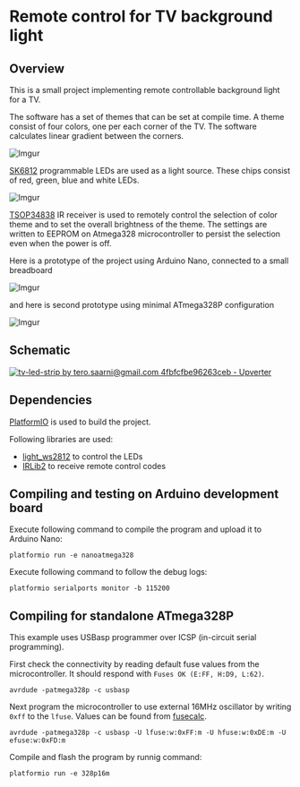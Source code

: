 # Remote control for TV background light

## Overview

This is a small project implementing remote controllable background light for a TV.

The software has a set of themes that can be set at compile time. A theme consist of four colors, one per each corner of the TV. The software calculates linear gradient between the corners.

![Imgur](https://i.imgur.com/UBVnCq4l.jpg)


[SK6812](https://cdn-shop.adafruit.com/product-files/1138/SK6812+LED+datasheet+.pdf) programmable LEDs are used as a light source. These chips consist of red, green, blue and white LEDs.

![Imgur](https://i.imgur.com/1c0YrRfl.jpg?1)


[TSOP34838](https://www.vishay.com/docs/82489/tsop322.pdf) IR receiver is used to remotely control the selection of color theme and to set the overall brightness of the theme. The settings are written to EEPROM on Atmega328 microcontroller to persist the selection even when the power is off.

Here is a prototype of the project using Arduino Nano, connected to a small breadboard

![Imgur](https://i.imgur.com/LPQrCSql.jpg)

and here is second prototype using minimal ATmega328P configuration

![Imgur](https://i.imgur.com/YPat3FHl.jpg)


## Schematic

[![tv-led-strip by tero.saarni@gmail.com 4fbfcfbe96263ceb - Upverter](https://upverter.com/tero.saarni@gmail.com/4fbfcfbe96263ceb/tv-led-strip/embed_img/15309497480000/)](https://upverter.com/tero.saarni@gmail.com/4fbfcfbe96263ceb/tv-led-strip/#/)

## Dependencies

[PlatformIO](https://platformio.org/) is used to build the project.

Following libraries are used:

* [light_ws2812](https://github.com/cpldcpu/light_ws2812) to control the LEDs
* [IRLib2](https://github.com/cyborg5/IRLib2) to receive remote control codes


## Compiling and testing on Arduino development board


Execute following command to compile the program and upload it to Arduino Nano:

    platformio run -e nanoatmega328

Execute following command to follow the debug logs:

    platformio serialports monitor -b 115200


## Compiling for standalone ATmega328P

This example uses USBasp programmer over ICSP (in-circuit serial programming).

First check the connectivity by reading default fuse values from the microcontroller.  It should respond with `Fuses OK (E:FF, H:D9, L:62)`.

    avrdude -patmega328p -c usbasp


Next program the microcontroller to use external 16MHz oscillator by writing `0xff` to the `lfuse`. Values can be found from [fusecalc](http://www.engbedded.com/fusecalc/).

    avrdude -patmega328p -c usbasp -U lfuse:w:0xFF:m -U hfuse:w:0xDE:m -U efuse:w:0xFD:m


Compile and flash the program by runnig command:

    platformio run -e 328p16m
